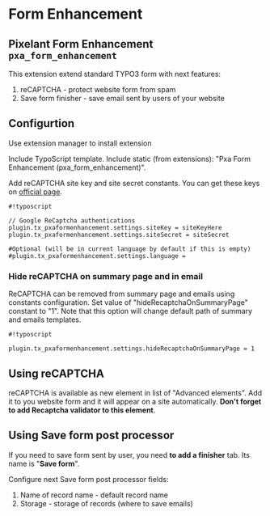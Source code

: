 # Form Enhancement

## Pixelant Form Enhancement `pxa_form_enhancement`

This extension extend standard TYPO3 form with next features:

 1. reCAPTCHA - protect website form from spam 
 2. Save form finisher - save email sent by users of your website

## Configurtion

Use extension manager to install extension

Include TypoScript template. Include static (from extensions): "Pxa Form Enhancement (pxa_form_enhancement)".

Add reCAPTCHA site key and site secret constants. You can get these keys on [official page](https://www.google.com/recaptcha/intro/index.html).

```typoscript
#!typoscript

// Google ReCaptcha authentications
plugin.tx_pxaformenhancement.settings.siteKey = siteKeyHere
plugin.tx_pxaformenhancement.settings.siteSecret = siteSecret

#Optional (will be in current language by default if this is empty)
#plugin.tx_pxaformenhancement.settings.language =
```

### Hide reCAPTCHA on summary page and in email

ReCAPTCHA can be removed from summary page and emails using constants configuration. Set value of "hideRecaptchaOnSummaryPage"
constant to "1". Note that this option will change default path of summary and emails templates. 

``` typoscript
#!typoscript

plugin.tx_pxaformenhancement.settings.hideRecaptchaOnSummaryPage = 1
```

## Using reCAPTCHA

reCAPTCHA is available as new element in list of "Advanced elements". Add it to you website form and it will appear on a site automatically. **Don't forget to add Recaptcha validator to this element**.

## Using Save form post processor

If you need to save form sent by user, you need **to add a finisher** tab. Its name is "**Save form**".

Configure next Save form post processor fields:

 1. Name of record name - default record name
 2. Storage - storage of records (where to save emails)

